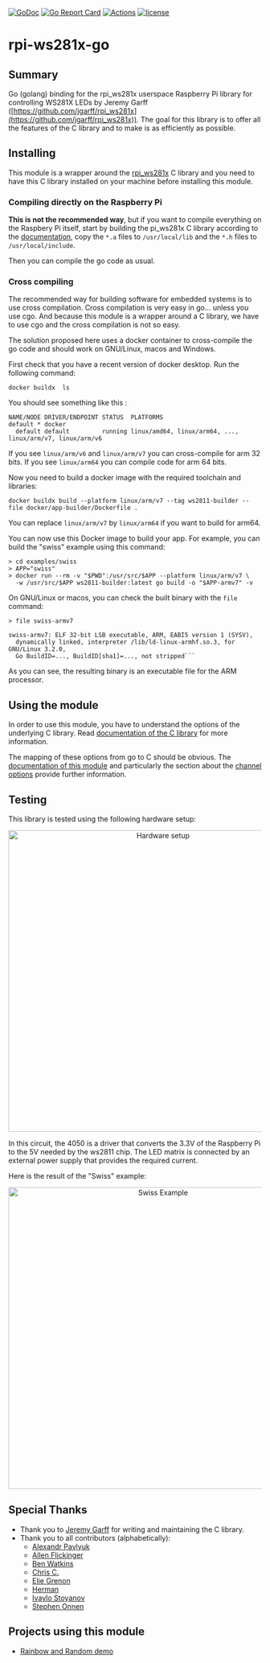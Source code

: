 [![GoDoc](https://godoc.org/github.com/rpi-ws281x/rpi-ws281x-go?status.svg)](http://godoc.org/github.com/rpi-ws281x/rpi-ws281x-go)
[![Go Report Card](https://goreportcard.com/badge/github.com/rpi-ws281x/rpi-ws281x-go)](https://goreportcard.com/report/github.com/rpi-ws281x/rpi-ws281x-go)
[![Actions](https://github.com/rpi-ws281x/rpi-ws281x-go/workflows/CI/badge.svg)](https://github.com/rpi-ws281x/rpi-ws281x-go/actions)
[![license](https://img.shields.io/github/license/rpi-ws281x/rpi-ws281x-go.svg)](https://github.com/rpi-ws281x/rpi-ws281x-go)

# rpi-ws281x-go

## Summary

Go (golang) binding for the rpi_ws281x userspace Raspberry Pi library for controlling WS281X LEDs by Jeremy Garff ([https://github.com/jgarff/rpi_ws281x](https://github.com/jgarff/rpi_ws281x)). The goal for this library is to offer all the features of the C library and to make is as efficiently as possible.

## Installing

This module is a wrapper around the [rpi_ws281x](https://github.com/jgarff/rpi_ws281x) C library and you need to have this C library installed on your machine before installing this module.

### Compiling directly on the Raspberry Pi

**This is not the recommended way**, but if you want to compile everything on the Raspbery Pi itself, start by building
the pi_ws281x C library according to the [documentation](https://github.com/jgarff/rpi_ws281x#build),
copy the `*.a` files to `/usr/local/lib` and the `*.h` files to `/usr/local/include`.

Then you can compile the go code as usual.

### Cross compiling

The recommended way for building software for embedded systems is to use cross compilation. Cross compilation is very
easy in go... unless you use cgo. And because this module is a wrapper around a C library, we have to use cgo and the
cross compilation is not so easy.

The solution proposed here uses a docker container to cross-compile the go code and should work on GNU/Linux, macos
and Windows.

First check that you have a recent version of docker desktop. Run the following command:

```
docker buildx  ls
```

You should see something like this :

```
NAME/NODE DRIVER/ENDPOINT STATUS  PLATFORMS
default * docker
  default default         running linux/amd64, linux/arm64, ..., linux/arm/v7, linux/arm/v6
```

If you see `linux/arm/v6` and `linux/arm/v7` you can cross-compile for arm 32 bits. If you see `linux/arm64` you
can compile code for arm 64 bits.

Now you need to build a docker image with the required toolchain and libraries:

```
docker buildx build --platform linux/arm/v7 --tag ws2811-builder --file docker/app-builder/Dockerfile .
```

You can replace `linux/arm/v7` by `linux/arm64` if you want to build for arm64.

You can now use this Docker image to build your app. For example, you can build the "swiss" example using this command:

```
> cd examples/swiss
> APP="swiss"
> docker run --rm -v "$PWD":/usr/src/$APP --platform linux/arm/v7 \
  -w /usr/src/$APP ws2811-builder:latest go build -o "$APP-armv7" -v
```

On GNU/Linux or macos, you can check the built binary with the `file` command:

```
> file swiss-armv7

swiss-armv7: ELF 32-bit LSB executable, ARM, EABI5 version 1 (SYSV),
  dynamically linked, interpreter /lib/ld-linux-armhf.so.3, for GNU/Linux 3.2.0,
  Go BuildID=..., BuildID[sha1]=..., not stripped```
```

As you can see, the resulting binary is an executable file for the ARM processor.

## Using the module

In order to use this module, you have to understand the options of the underlying C library. Read [documentation of the C library](https://github.com/jgarff/rpi_ws281x) for more information.

The mapping of these options from go to C should be obvious. The [documentation of this module](https://godoc.org/github.com/rpi-ws281x/rpi-ws281x-go) and particularly the section about the [channel options](https://godoc.org/github.com/rpi-ws281x/rpi-ws281x-go#ChannelOption) provide further information.

## Testing

This library is tested using the following hardware setup:

<p align="center">
  <img src="https://i.imgur.com/jodJKUp.png" width="600" title="Hardware setup">
</p>

In this circuit, the 4050 is a driver that converts the 3.3V of the Raspberry Pi to the 5V needed by the ws2811 chip. The LED matrix is connected by an external power supply that provides the required current.

Here is the result of the "Swiss" example:

<p align="center">
  <img src="https://i.imgur.com/pgdvBY0.jpg" width="600" title="Swiss Example">
</p>

## Special Thanks

* Thank you to [Jeremy Garff](https://github.com/jgarff) for writing and maintaining the C library.
* Thank you to all contributors (alphabetically): 
  - [Alexandr Pavlyuk](https://github.com/pav5000)
  - [Allen Flickinger](https://github.com/FuzzyStatic) 
  - [Ben Watkins](https://github.com/OutdatedVersion)
  - [Chris C.](https://github.com/TwinProduction)
  - [Elie Grenon](https://github.com/DrunkenPoney)
  - [Herman](https://github.com/hermanbanken)
  - [Ivaylo Stoyanov](https://github.com/ivkos)
  - [Stephen Onnen](https://github.com/onnenon)

## Projects using this module

* [Rainbow and Random demo](https://github.com/FuzzyStatic/rpi-ws281x-examples-go)